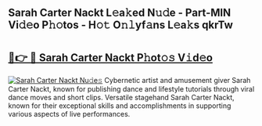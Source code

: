 ## Sarah Carter Nackt L𝚎a𝚔ed N𝚞𝚍e - Part-MlN Vi𝚍𝚎o P𝚑𝚘tos - H𝚘𝚝 O𝚗𝚕yf𝚊ns L𝚎a𝚔s qkrTw

# <h2><a href="http://kfcctrg.oniu.top/?m=Sarah+Carter+Nackt">🔗👉 🔴 Sarah Carter Nackt P𝚑ot𝚘𝚜 V𝚒d𝚎o</a></h2>

[![Sarah Carter Nackt Nu𝚍e𝚜](https://i.imgur.com/0qMVB7G.gif)](http://kfcctrg.oniu.top/?m=Sarah+Carter+Nackt)
Cybernetic artist and amusement giver Sarah Carter Nackt, known for publishing dance and lifestyle tutorials through viral dance moves and short clips. Versatile stagehand Sarah Carter Nackt, known for their exceptional skills and accomplishments in supporting various aspects of live performances.  
